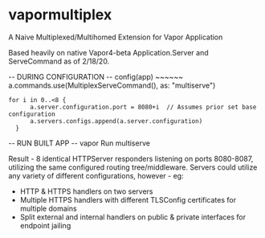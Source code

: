 # vapormultiplex
A Naive Multiplexed/Multihomed Extension for Vapor Application

Based heavily on native Vapor4-beta Application.Server and ServeCommand as of 2/18/20.

-- DURING CONFIGURATION --
config(app)
    ~~~~~~
    a.commands.use(MultiplexServeCommand(), as: "multiserve")

    for i in 0..<8 {
		  a.server.configuration.port = 8080+i  // Assumes prior set base configuration
		  a.servers.configs.append(a.server.configuration)
	  }

-- RUN BUILT APP --
  	vapor Run multiserve

Result - 8 identical HTTPServer responders listening on ports 8080-8087, utilizing the same configured routing tree/middleware.
Servers could utilize any variety of different configurations, however - eg:
* HTTP & HTTPS handlers on two servers
* Multiple HTTPS handlers with different TLSConfig certificates for multiple domains
* Split external and internal handlers on public & private interfaces for endpoint jailing
